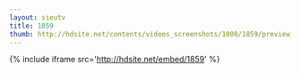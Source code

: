```yaml
---
layout: sieutv
title: 1859
thumb: http://hdsite.net/contents/videos_screenshots/1000/1859/preview_360p.mp4.jpg
---
```

{% include iframe src='http://hdsite.net/embed/1859' %}
 
